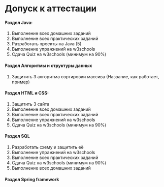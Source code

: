 # Допуск к аттестации
#### Раздел Java:
1. Выполнение всех домашних заданий 
2. Выполнение всех практических заданий 
3. Разработать проекты на Java (5)
4. Выполнение упражнений на w3schools
5. Сдача Quiz на w3schools (минимум на 90%)

#### Раздел Алгоритмы и структуры данных
1. Защитить 3 алгоритма сортировки массива
(Название, как работает, пример)

#### Раздел HTML и CSS:
1. Защитить 3 сайта
2. Выполнение всех домашних заданий
3. Выполнение всех практических заданий
4. Выполнение упражнений на w3schools
5. Сдача Quiz на w3schools (минимум на 90%)

#### Раздел SQL
1. Разработать схему и защитить её
2. Выполнение упражнений на w3schools
3. Выполнение всех практических заданий
4. Сдача Quiz на w3schools (минимум на 90%)
5. Выполнение всех домашних заданий

#### Раздел Spring framework
